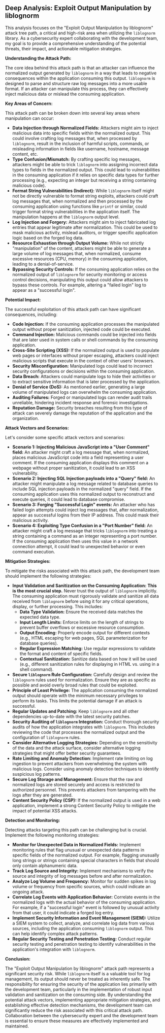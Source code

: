 ## Deep Analysis: Exploit Output Manipulation by liblognorm

This analysis focuses on the "Exploit Output Manipulation by liblognorm" attack tree path, a critical and high-risk area when utilizing the `liblognorm` library. As a cybersecurity expert collaborating with the development team, my goal is to provide a comprehensive understanding of the potential threats, their impact, and actionable mitigation strategies.

**Understanding the Attack Path:**

The core idea behind this attack path is that an attacker can influence the normalized output generated by `liblognorm` in a way that leads to negative consequences within the application consuming this output. `liblognorm` is designed to parse and structure raw log messages into a more usable format. If an attacker can manipulate this process, they can effectively inject malicious data or mislead the consuming application.

**Key Areas of Concern:**

This attack path can be broken down into several key areas where manipulation can occur:

* **Data Injection through Normalized Fields:** Attackers might aim to inject malicious data into specific fields within the normalized output. This could involve crafting log messages that, when processed by `liblognorm`, result in the inclusion of harmful scripts, commands, or misleading information in fields like username, hostname, message content, etc.
* **Type Confusion/Mismatch:**  By crafting specific log messages, attackers might be able to trick `liblognorm` into assigning incorrect data types to fields in the normalized output. This could lead to vulnerabilities in the consuming application if it relies on specific data types for further processing (e.g., expecting an integer but receiving a string containing malicious code).
* **Format String Vulnerabilities (Indirect):** While `liblognorm` itself might not be directly vulnerable to format string exploits, attackers could craft log messages that, when normalized and then processed by the consuming application using functions like `printf` or similar, could trigger format string vulnerabilities in the application itself. The manipulation happens at the `liblognorm` output level.
* **Log Injection and Forgery:**  Attackers might aim to inject fabricated log entries that appear legitimate after normalization. This could be used to mask malicious activity, mislead auditors, or trigger specific application logic based on the forged log data.
* **Resource Exhaustion through Output Volume:** While not strictly "manipulation" of the content, attackers might be able to generate a large volume of log messages that, when normalized, consume excessive resources (CPU, memory) in the consuming application, leading to a denial-of-service.
* **Bypassing Security Controls:** If the consuming application relies on the normalized output of `liblognorm` for security monitoring or access control decisions, manipulating this output could allow attackers to bypass these controls. For example, altering a "failed login" log to appear as a "successful login".

**Potential Impact:**

The successful exploitation of this attack path can have significant consequences, including:

* **Code Injection:** If the consuming application processes the manipulated output without proper sanitization, injected code could be executed.
* **Command Injection:** Malicious commands could be injected into fields that are later used in system calls or shell commands by the consuming application.
* **Cross-Site Scripting (XSS):** If the normalized output is used to populate web pages or interfaces without proper escaping, attackers could inject malicious scripts that execute in the context of other users' browsers.
* **Security Misconfiguration:** Manipulated logs could lead to incorrect security configurations or decisions within the consuming application.
* **Data Breach:**  Attackers could manipulate logs to hide their activities or to extract sensitive information that is later processed by the application.
* **Denial of Service (DoS):** As mentioned earlier, generating a large volume of manipulated logs can overwhelm the consuming application.
* **Auditing Failures:**  Forged or manipulated logs can render audit trails unreliable, hindering incident response and forensic investigations.
* **Reputation Damage:** Security breaches resulting from this type of attack can severely damage the reputation of the application and the organization.

**Attack Vectors and Scenarios:**

Let's consider some specific attack vectors and scenarios:

* **Scenario 1: Injecting Malicious JavaScript into a "User Comment" field:** An attacker might craft a log message that, when normalized, places malicious JavaScript code into a field representing a user comment. If the consuming application displays this comment on a webpage without proper sanitization, it could lead to an XSS vulnerability.
* **Scenario 2: Injecting SQL Injection payloads into a "Query" field:**  An attacker might manipulate a log message related to database queries to include SQL injection payloads in the normalized "query" field. If the consuming application uses this normalized output to reconstruct and execute queries, it could lead to database compromise.
* **Scenario 3: Forging "Successful Login" events:** An attacker who has failed login attempts could inject log messages that, after normalization, appear as successful logins from their IP address. This could mask their malicious activity.
* **Scenario 4: Exploiting Type Confusion in a "Port Number" field:** An attacker might craft a log message that tricks `liblognorm` into treating a string containing a command as an integer representing a port number. If the consuming application then uses this value in a network connection attempt, it could lead to unexpected behavior or even command execution.

**Mitigation Strategies:**

To mitigate the risks associated with this attack path, the development team should implement the following strategies:

* **Input Validation and Sanitization on the Consuming Application:**  **This is the most crucial step.** Never trust the output of `liblognorm` implicitly. The consuming application must rigorously validate and sanitize all data received from `liblognorm` before using it for any critical operations, display, or further processing. This includes:
    * **Data Type Validation:** Ensure the received data matches the expected data type.
    * **Input Length Limits:** Enforce limits on the length of strings to prevent buffer overflows or excessive resource consumption.
    * **Output Encoding:** Properly encode output for different contexts (e.g., HTML escaping for web pages, SQL parameterization for database queries).
    * **Regular Expression Matching:** Use regular expressions to validate the format and content of specific fields.
    * **Contextual Sanitization:** Sanitize data based on how it will be used (e.g., different sanitization rules for displaying in HTML vs. using in a shell command).
* **Secure `liblognorm` Rule Configuration:** Carefully design and review the `liblognorm` rules used for normalization. Ensure they are as specific as possible and avoid overly broad rules that could be exploited.
* **Principle of Least Privilege:**  The application consuming the normalized output should operate with the minimum necessary privileges to perform its tasks. This limits the potential damage if an attack is successful.
* **Regular Updates and Patching:** Keep `liblognorm` and all other dependencies up-to-date with the latest security patches.
* **Security Auditing of `liblognorm` Integration:** Conduct thorough security audits of how the application integrates with `liblognorm`. This includes reviewing the code that processes the normalized output and the configuration of `liblognorm` rules.
* **Consider Alternative Logging Strategies:** Depending on the sensitivity of the data and the attack surface, consider alternative logging strategies that might offer better security guarantees.
* **Rate Limiting and Anomaly Detection:** Implement rate limiting on log ingestion to prevent attackers from overwhelming the system with malicious logs. Consider using anomaly detection techniques to identify suspicious log patterns.
* **Secure Log Storage and Management:** Ensure that the raw and normalized logs are stored securely and access is restricted to authorized personnel. This prevents attackers from tampering with the logs after they are generated.
* **Content Security Policy (CSP):** If the normalized output is used in a web application, implement a strong Content Security Policy to mitigate the impact of potential XSS attacks.

**Detection and Monitoring:**

Detecting attacks targeting this path can be challenging but is crucial. Implement the following monitoring strategies:

* **Monitor for Unexpected Data in Normalized Fields:** Implement monitoring rules that flag unusual or unexpected data patterns in specific fields of the normalized output. For example, flagging unusually long strings or strings containing special characters in fields that should only contain alphanumeric data.
* **Track Log Source and Integrity:**  Implement mechanisms to verify the source and integrity of log messages before and after normalization.
* **Analyze Log Volume and Frequency:** Monitor for sudden spikes in log volume or frequency from specific sources, which could indicate an ongoing attack.
* **Correlate Log Events with Application Behavior:** Correlate events in the normalized logs with the actual behavior of the consuming application. For example, if a "successful login" event is followed by unusual activity from that user, it could indicate a forged log entry.
* **Implement Security Information and Event Management (SIEM):** Utilize a SIEM system to collect, analyze, and correlate log data from various sources, including the application consuming `liblognorm` output. This can help identify complex attack patterns.
* **Regular Security Testing and Penetration Testing:** Conduct regular security testing and penetration testing to identify vulnerabilities in the application's integration with `liblognorm`.

**Conclusion:**

The "Exploit Output Manipulation by liblognorm" attack path represents a significant security risk. While `liblognorm` itself is a valuable tool for log management, its output should never be treated as inherently safe. The responsibility for ensuring the security of the application lies primarily with the development team, particularly in the implementation of robust input validation and sanitization on the consuming side. By understanding the potential attack vectors, implementing appropriate mitigation strategies, and establishing effective detection mechanisms, the development team can significantly reduce the risk associated with this critical attack path. Collaboration between the cybersecurity expert and the development team is essential to ensure these measures are effectively implemented and maintained.

